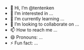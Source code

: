 - 👋 Hi, I’m @tentenken
- 👀 I’m interested in ...
- 🌱 I’m currently learning ...
- 💞️ I’m looking to collaborate on ...
- 📫 How to reach me ...
- 😄 Pronouns: ...
- ⚡ Fun fact: ...

<!---
tentenken/tentenken is a ✨ special ✨ repository because its `README.md` (this file) appears on your GitHub profile.
You can click the Preview link to take a look at your changes.
--->
